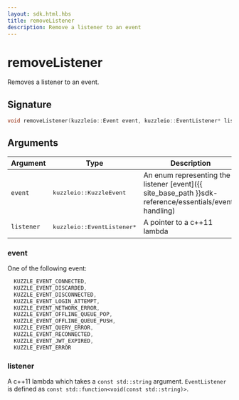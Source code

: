 ```yaml
---
layout: sdk.html.hbs
title: removeListener
description: Remove a listener to an event
---
```


# removeListener

Removes a listener to an event.

## Signature

```cpp
void removeListener(kuzzleio::Event event, kuzzleio::EventListener* listener);
```

## Arguments

| Argument   | Type                      | Description
| ---------- | ------------------------- | ------------------------------------------------------------------------------------------------------ |
| `event`    | <pre>kuzzleio::KuzzleEvent</pre>           | An enum representing the listener [event]({{ site_base_path }}sdk-reference/essentials/event-handling)
| `listener` | <pre>kuzzleio::EventListener*</pre> | A pointer to a c++11 lambda

### **event**

One of the following event:

```cpp
  KUZZLE_EVENT_CONNECTED,
  KUZZLE_EVENT_DISCARDED,
  KUZZLE_EVENT_DISCONNECTED,
  KUZZLE_EVENT_LOGIN_ATTEMPT,
  KUZZLE_EVENT_NETWORK_ERROR,
  KUZZLE_EVENT_OFFLINE_QUEUE_POP,
  KUZZLE_EVENT_OFFLINE_QUEUE_PUSH,
  KUZZLE_EVENT_QUERY_ERROR,
  KUZZLE_EVENT_RECONNECTED,
  KUZZLE_EVENT_JWT_EXPIRED,
  KUZZLE_EVENT_ERROR
```

### **listener**

A c++11 lambda which takes a `const std::string` argument.
`EventListener` is defined as `const std::function<void(const std::string)>`.